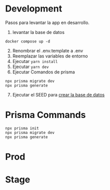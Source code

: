 # Development
Pasos para levantar la app en desarrollo.


1. levantar la base de datos
```
docker compose up -d
```

2. Renombrar el .env.template a .env
3. Reemplazar las variables de entorno
4. Ejecutar ``` yarn install ```
5. Ejecutar ``` yarn dev ```
6. Ejecutar Comandos de prisma
```
npx prisma migrate dev
npx prisma generate
```
7. Ejecutar el SEED para [crear la base de datos](http://localhost:3000/api/seed)


# Prisma Commands

```
npx prisma init
npx prisma migrate dev
npx prisma generate
```

# Prod

# Stage
